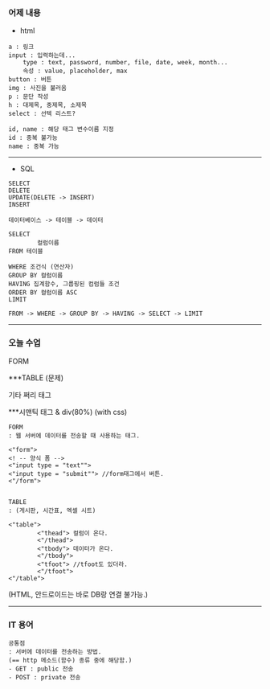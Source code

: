### 어제 내용
- html
```
a : 링크  
input : 입력하는데...  
    type : text, password, number, file, date, week, month...  
    속성 : value, placeholder, max  
button : 버튼  
img : 사진을 불러옴  
p : 문단 작성  
h : 대제목, 중제목, 소제목  
select : 선텍 리스트?

id, name : 해당 태그 변수이름 지정  
id : 중복 불가능  
name : 중복 가능
```

---
- SQL
```
SELECT
DELETE
UPDATE(DELETE -> INSERT)
INSERT

데이터베이스 -> 테이블 -> 데이터

SELECT
        컬럼이름
FROM 테이블

WHERE 조건식 (연산자)
GROUP BY 컬럼이름
HAVING 집계함수, 그룹핑된 컴럼들 조건
ORDER BY 컬럼이름 ASC
LIMIT

FROM -> WHERE -> GROUP BY -> HAVING -> SELECT -> LIMIT
```
---
### 오늘 수업

FORM

***TABLE (문제)

기타 쩌리 태그

***시맨틱 태그 & div(80%) (with css)
```
FORM 
: 웹 서버에 데이터를 전송할 때 사용하는 태그.

<"form"> 
<! -- 양식 폼 -->
<"input type = "text"">
<"input type = "submit""> //form태그에서 버튼.
<"/form">


TABLE 
: (게시판, 시간표, 엑셀 시트)

<"table">
        <"thead"> 컬럼이 온다.
        <"/thead"> 
        <"tbody"> 데이터가 온다.
        <"/tbody">
        <"tfoot"> //tfoot도 있더라.
        <"/tfoot">
<"/table">
```
(HTML, 안드로이드는 바로 DB랑 연결 불가능.)


---
### IT 용어

```
공통점 
: 서버에 데이터를 전송하는 방법.
(== http 메소드(함수) 종류 중에 해당함.)
- GET : public 전송
- POST : private 전송
```